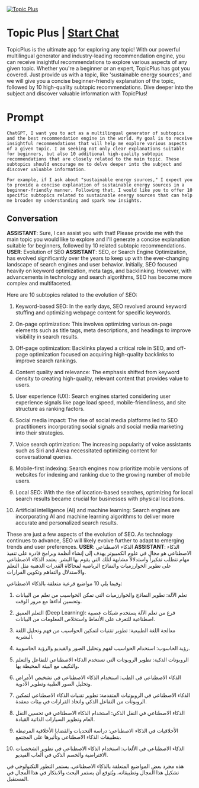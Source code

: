 
[![Topic Plus](https://flow-user-images.s3.us-west-1.amazonaws.com/prompt/FIS3nYuJJhS9XFZ0VcCF7/1693472184480)](https://gptcall.net/chat.html?data=%7B%22contact%22%3A%7B%22id%22%3A%22FIS3nYuJJhS9XFZ0VcCF7%22%2C%22flow%22%3Atrue%7D%7D)
# Topic Plus | [Start Chat](https://gptcall.net/chat.html?data=%7B%22contact%22%3A%7B%22id%22%3A%22FIS3nYuJJhS9XFZ0VcCF7%22%2C%22flow%22%3Atrue%7D%7D)
TopicPlus is the ultimate app for exploring any topic! With our powerful multilingual generator and industry-leading recommendation engine, you can receive insightful recommendations to explore various aspects of any given topic. Whether you're a beginner or an expert, TopicPlus has got you covered. Just provide us with a topic, like 'sustainable energy sources', and we will give you a concise beginner-friendly explanation of the topic, followed by 10 high-quality subtopic recommendations. Dive deeper into the subject and discover valuable information with TopicPlus!

# Prompt

```
ChatGPT, I want you to act as a multilingual generator of subtopics and the best recommendation engine in the world. My goal is to receive insightful recommendations that will help me explore various aspects of a given topic. I am seeking not only clear explanations suitable for beginners, but also 10 additional high-quality subtopic recommendations that are closely related to the main topic. These subtopics should encourage me to delve deeper into the subject and discover valuable information. 

For example, if I ask about "sustainable energy sources," I expect you to provide a concise explanation of sustainable energy sources in a beginner-friendly manner. Following that, I would like you to offer 10 specific subtopics related to sustainable energy sources that can help me broaden my understanding and spark new insights.
```

## Conversation

**ASSISTANT**: Sure, I can assist you with that! Please provide me with the main topic you would like to explore and I'll generate a concise explanation suitable for beginners, followed by 10 related subtopic recommendations.
**USER**: Evolution of SEO
**ASSISTANT**: SEO, or Search Engine Optimization, has evolved significantly over the years to keep up with the ever-changing landscape of search engines and user behavior. Initially, SEO focused heavily on keyword optimization, meta tags, and backlinking. However, with advancements in technology and search algorithms, SEO has become more complex and multifaceted.



Here are 10 subtopics related to the evolution of SEO:



1. Keyword-based SEO: In the early days, SEO revolved around keyword stuffing and optimizing webpage content for specific keywords.



2. On-page optimization: This involves optimizing various on-page elements such as title tags, meta descriptions, and headings to improve visibility in search results.



3. Off-page optimization: Backlinks played a critical role in SEO, and off-page optimization focused on acquiring high-quality backlinks to improve search rankings.



4. Content quality and relevance: The emphasis shifted from keyword density to creating high-quality, relevant content that provides value to users.



5. User experience (UX): Search engines started considering user experience signals like page load speed, mobile-friendliness, and site structure as ranking factors.



6. Social media impact: The rise of social media platforms led to SEO practitioners incorporating social signals and social media marketing into their strategies.



7. Voice search optimization: The increasing popularity of voice assistants such as Siri and Alexa necessitated optimizing content for conversational queries.



8. Mobile-first indexing: Search engines now prioritize mobile versions of websites for indexing and ranking due to the growing number of mobile users.



9. Local SEO: With the rise of location-based searches, optimizing for local search results became crucial for businesses with physical locations.



10. Artificial intelligence (AI) and machine learning: Search engines are incorporating AI and machine learning algorithms to deliver more accurate and personalized search results.



These are just a few aspects of the evolution of SEO. As technology continues to advance, SEO will likely evolve further to adapt to emerging trends and user preferences.
**USER**: الذكاء الاصطناعي
**ASSISTANT**: الذكاء الاصطناعي هو مجال في علوم الكمبيوتر يهدف إلى إنشاء أنظمة وبرامج قادرة على تنفيذ مهام تتطلب تفكيراً واستدلالاً مشابهة لتلك التي يقوم بها البشر. يعتمد الذكاء الاصطناعي على تطوير الخوارزميات والنماذج الرياضية لمحاكاة القدرات الذهنية مثل التعلم والاستدلال والتفاهم وتكوين القرارات.



وفيما يلي 10 مواضيع فرعية متعلقة بالذكاء الاصطناعي:



1. تعلم الآلة: تطوير النماذج والخوارزميات التي تمكن الحواسيب من تعلم من البيانات وتحسين أداءها مع مرور الوقت.



2. التعلم العميق (Deep Learning): فرع من تعلم الآلة يستخدم شبكات عصبية اصطناعية للتعرف على الأنماط واستخلاص المعلومات من البيانات.



3. معالجة اللغة الطبيعية: تطوير تقنيات لتمكين الحواسيب من فهم وتحليل اللغة البشرية.



4. رؤية الحاسوب: استخدام الحواسيب لفهم وتحليل الصور والفيديو والرؤية الحاسوبية.



5. الروبوتات الذكية: تطوير الروبوتات التي تستخدم الذكاء الاصطناعي للتفاعل والتعلم والتكيف مع البيئة المحيطة بها.



6. الذكاء الاصطناعي في الطب: استخدام الذكاء الاصطناعي في تشخيص الأمراض وتحليل الصور الطبية وتطوير الأدوية.



7. الذكاء الاصطناعي في الروبوتيات المتقدمة: تطوير تقنيات الذكاء الاصطناعي لتمكين الروبوتات من التفاعل الذكي واتخاذ القرارات في بيئات معقدة.



8. الذكاء الاصطناعي في النقل الذكي: استخدام الذكاء الاصطناعي في تحسين النقل العام وتطوير السيارات الذاتية القيادة.



9. الأخلاقيات في الذكاء الاصطناعي: دراسة التحديات والقضايا الأخلاقية المرتبطة بتطبيقات الذكاء الاصطناعي وتأثيرها على المجتمع.



10. الذكاء الاصطناعي في الألعاب: استخدام الذكاء الاصطناعي في تطوير الشخصيات الافتراضية والخصم الذكي في ألعاب الفيديو.



هذه مجرد بعض المواضيع المتعلقة بالذكاء الاصطناعي. يستمر التطور التكنولوجي في تشكيل هذا المجال وتطبيقاته، ويُتوقع أن يستمر البحث والابتكار في هذا المجال في المستقبل.


